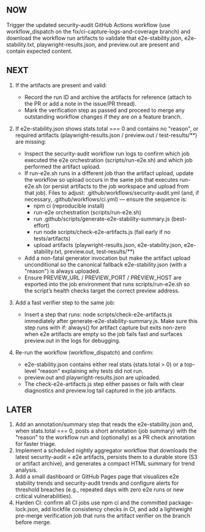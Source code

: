 ## NOW

Trigger the updated security-audit GitHub Actions workflow (use workflow_dispatch on the fix/ci-capture-logs-and-coverage branch) and download the workflow run artifacts to validate that e2e-stability.json, e2e-stability.txt, playwright-results.json, and preview.out are present and contain expected content.

## NEXT

1. If the artifacts are present and valid:
   - Record the run ID and archive the artifacts for reference (attach to the PR or add a note in the issue/PR thread).
   - Mark the verification step as passed and proceed to merge any outstanding workflow changes if they are on a feature branch.

2. If e2e-stability.json shows stats.total === 0 and contains no "reason", or required artifacts (playwright-results.json / preview.out / test-results/**) are missing:
   - Inspect the security-audit workflow run logs to confirm which job executed the e2e orchestration (scripts/run-e2e.sh) and which job performed the artifact upload.
   - If run-e2e.sh runs in a different job than the artifact upload, update the workflow so upload occurs in the same job that executes run-e2e.sh (or persist artifacts to the job workspace and upload from that job). Files to adjust: .github/workflows/security-audit.yml (and, if necessary, .github/workflows/ci.yml) — ensure the sequence is:
     - npm ci (reproducible install)
     - run-e2e orchestration (scripts/run-e2e.sh)
     - run .github/scripts/generate-e2e-stability-summary.js (best-effort)
     - run node scripts/check-e2e-artifacts.js (fail early if no tests/artifacts)
     - upload artifacts (playwright-results.json, e2e-stability.json, e2e-stability.txt, preview.out, test-results/**)
   - Add a non-fatal generator invocation but make the artifact upload unconditional so the canonical fallback e2e-stability.json (with a "reason") is always uploaded.
   - Ensure PREVIEW_URL / PREVIEW_PORT / PREVIEW_HOST are exported into the job environment that runs scripts/run-e2e.sh so the script’s health checks target the correct preview address.

3. Add a fast verifier step to the same job:
   - Insert a step that runs: node scripts/check-e2e-artifacts.js immediately after generate-e2e-stability-summary.js. Make sure this step runs with if: always() for artifact capture but exits non-zero when e2e artifacts are empty so the job fails fast and surfaces preview.out in the logs for debugging.

4. Re-run the workflow (workflow_dispatch) and confirm:
   - e2e-stability.json contains either real stats (stats.total > 0) or a top-level "reason" explaining why tests did not run.
   - preview.out and playwright-results.json are uploaded.
   - The check-e2e-artifacts.js step either passes or fails with clear diagnostics and preview.log tail captured in the job artifacts.

## LATER

1. Add an annotation/summary step that reads the e2e-stability.json and, when stats.total === 0, posts a short annotation (job summary) with the "reason" to the workflow run and (optionally) as a PR check annotation for faster triage.
2. Implement a scheduled nightly aggregator workflow that downloads the latest security-audit + e2e artifacts, persists them to a durable store (S3 or artifact archive), and generates a compact HTML summary for trend analysis.
3. Add a small dashboard or GitHub Pages page that visualizes e2e stability trends and security-audit trends and configure alerts for threshold breaches (e.g., repeated days with zero e2e runs or new critical vulnerabilities).
4. Harden CI: confirm all CI jobs use npm ci and the committed package-lock.json, add lockfile consistency checks in CI, and add a lightweight pre-merge verification job that runs the artifact verifier on the branch before merge.